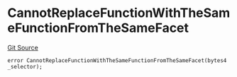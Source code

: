 # CannotReplaceFunctionWithTheSameFunctionFromTheSameFacet
[Git Source](https://github.com/thrackle-io/Tron/blob/0f66d21b157a740e3d9acae765069e378935a031/src/economic/ruleProcessor/tagged/TaggedRuleProcessorDiamondLib.sol)


```solidity
error CannotReplaceFunctionWithTheSameFunctionFromTheSameFacet(bytes4 _selector);
```

